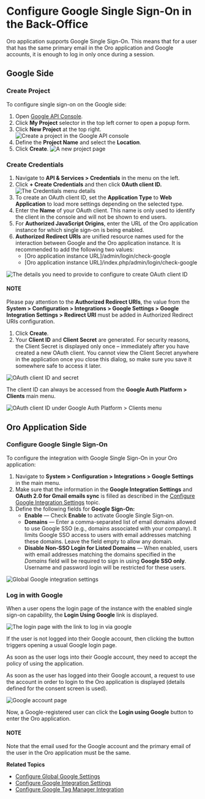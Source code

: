 <a id="user-guide-google-single-sign-on"></a>

# Configure Google Single Sign-On in the Back-Office

Oro application supports Google Single Sign-On. This means that for a user that has the same primary email in the Oro application and Google accounts, it is enough to log in only once during a session.

## Google Side

### Create Project

To configure single sign-on on the Google side:

1. Open <a href="https://console.developers.google.com/start" target="_blank">Google API Console</a>.
2. Click **My Project** selector in the top left corner to open a popup form.
3. Click **New Project** at the top right.
   ![Create a project in the Google API console](user/img/google/create_project.png)
4. Define the **Project Name** and select the **Location**.
5. Click **Create**.
   ![A new project page](user/img/google/new_project.png)

### Create Credentials

1. Navigate to **API & Services > Credentials** in the menu on the left.
2. Click **+ Create Credentials** and then click **0Auth client ID.**
   ![The Credentials menu details](user/img/google/create_credentials.png)
3. To create an OAuth client ID, set the **Application Type** to **Web Application** to load more settings depending on the selected type.
4. Enter the **Name** of your OAuth client.  This name is only used to identify the client in the console and will not be shown to end users.
5. For **Authorized JavaScript Origins**, enter the URL of the Oro application instance for which single sign-on is being enabled.
6. **Authorized Redirect URIs** are unified resource names used for the interaction between Google and the Oro application instance. It is recommended to add the following two values:
   * [Oro application instance URL]/admin/login/check-google
   * [Oro application instance URL]/index.php/admin/login/check-google

![The details you need to provide to configure to create OAuth client ID](user/img/google/create_credentials_form.png)

#### NOTE
Please pay attention to the **Authorized Redirect URIs**, the value from the **System > Configuration > Integrations > Google Settings > Google Integration Settings > Redirect URI** must be added in Authorized Redirect URIs configuration.

1. Click **Create**.
2. Your **Client ID** and **Client Secret** are generated. For security reasons, the Client Secret is displayed only once – immediately after you have created a new OAuth client. You cannot view the Client Secret anywhere in the application once you close this dialog, so make sure you save it somewhere safe to access it later.

![OAuth client ID and secret](user/img/google/id_secret.png)

The client ID can always be accessed from the **Google Auth Platform > Clients** main menu.

![OAuth client ID under Google Auth Platform > Clients menu](user/img/google/clients_id_secret.png)

## Oro Application Side

### Configure Google Single Sign-On

To configure the integration with Google Single Sign-On in your Oro application:

1. Navigate to **System > Configuration > Integrations > Google Settings** in the main menu.
2. Make sure that the information in the **Google Integration Settings** and **OAuth 2.0 for Gmail emails sync** is filled as described in the [Configure Google Integration Settings](google-integration.md#system-configuration-integrations-google) topic.
3. Define the following fields for **Google Sign-On:**
   * **Enable** — Check **Enable** to activate Google Single Sign-on.
   * **Domains** — Enter a comma-separated list of email domains allowed to use Google SSO (e.g., domains associated with your company). It limits Google SSO access to users with email addresses matching these domains. Leave the field empty to allow any domain.
   * **Disable Non-SSO Login for Listed Domains** — When enabled, users with email addresses matching the domains specified in the *Domains* field will be required to sign in using **Google SSO only**. Username and password login will be restricted for these users.

![Global Google integration settings](user/img/system/config_system/google_integration_new.png)

### Log in with Google

When a user opens the login page of the instance with the enabled single sign-on capability, the **Login Using Google** link is displayed.

![The login page with the link to log in via google](user/img/google/login_using_google.png)

If the user is not logged into their Google account, then clicking the button triggers opening a usual Google login page.

As soon as the user logs into their Google account, they need to accept the policy of using the application.

As soon as the user has logged into their Google account, a request to use the account in order to login to the Oro application is displayed (details defined for the consent screen is used).

![Google account page](user/img/google/google_connection.jpg)

Now, a Google-registered user can click the **Login using Google** button to enter the Oro application.

#### NOTE
Note that the email used for the Google account and the primary email of the user in the Oro application must be the same.

**Related Topics**

* [Configure Global Google Settings](index.md#admin-configuration-integrations-google)
* [Configure Google Integration Settings](google-integration.md#system-configuration-integrations-google)
* [Configure Google Tag Manager Integration](../../../../integrations/gtm/index.md#gtm-ga-4-integration)
